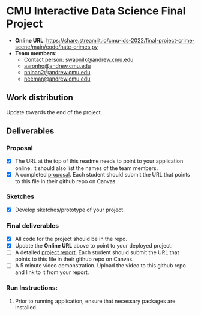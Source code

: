 # CMU Interactive Data Science Final Project

* **Online URL**: https://share.streamlit.io/cmu-ids-2022/final-project-crime-scene/main/code/hate-crimes.py
* **Team members**:
  * Contact person: swapnilk@andrew.cmu.edu
  * aaronho@andrew.cmu.edu
  * nninan2@andrew.cmu.edu
  * neeman@andrew.cmu.edu

## Work distribution

Update towards the end of the project.

## Deliverables

### Proposal

- [X] The URL at the top of this readme needs to point to your application online. It should also list the names of the team members.
- [X] A completed [proposal](Proposal.md). Each student should submit the URL that points to this file in their github repo on Canvas.

### Sketches

- [X] Develop sketches/prototype of your project.

### Final deliverables

- [X] All code for the project should be in the repo.
- [X] Update the **Online URL** above to point to your deployed project.
- [ ] A detailed [project report](Report.md).  Each student should submit the URL that points to this file in their github repo on Canvas.
- [ ] A 5 minute video demonstration.  Upload the video to this github repo and link to it from your report.

### Run Instructions:
1. Prior to running application, ensure that necessary packages are installed.
